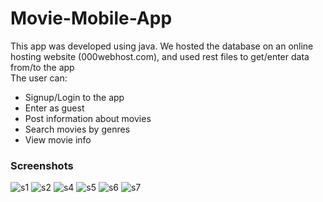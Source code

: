 # Movie-Mobile-App
This app was developed using java. We hosted the database on an online hosting website (000webhost.com), and used rest files to get/enter data from/to the app\
The user can:
- Signup/Login to the app
- Enter as guest
- Post information about movies
- Search movies by genres
- View movie info
### Screenshots
![s1](https://user-images.githubusercontent.com/66807839/84538444-579e1200-acfa-11ea-89f8-58fc33ae71b1.jpeg)
![s2](https://user-images.githubusercontent.com/66807839/84538449-5967d580-acfa-11ea-80d7-16e56fbc5c60.jpeg)
![s4](https://user-images.githubusercontent.com/66807839/84538453-5a006c00-acfa-11ea-8a34-508940598c6b.jpeg)
![s5](https://user-images.githubusercontent.com/66807839/84538458-5bca2f80-acfa-11ea-8d05-9b049f6fd553.jpeg)
![s6](https://user-images.githubusercontent.com/66807839/84538462-5c62c600-acfa-11ea-8b0e-2374409a764a.jpeg)
![s7](https://user-images.githubusercontent.com/66807839/84538467-5e2c8980-acfa-11ea-94de-335c5cbf5f44.jpeg)
